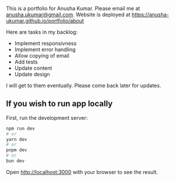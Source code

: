 This is a portfolio for Anusha Kumar. Please email me at anusha.ukumar@gmail.com. 
Website is deployed at https://anusha-ukumar.github.io/portfolio/about 

Here are tasks in my backlog:
- Implement responsivness
- Implement error handling
- Allow copying of email
- Add tests
- Update content
- Update design

I will get to them eventually. Please come back later for updates.

## If you wish to run app locally

First, run the development server:

```bash
npm run dev
# or
yarn dev
# or
pnpm dev
# or
bun dev
```

Open [http://localhost:3000](http://localhost:3000) with your browser to see the result.
